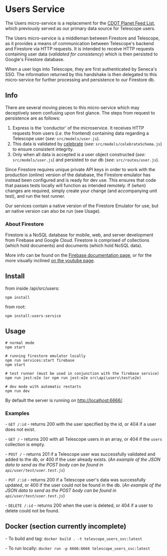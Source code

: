 # Users Service

The Users micro-service is a replacement for the [CDOT Planet Feed List](https://wiki.cdot.senecacollege.ca/wiki/Planet_CDOT_Feed_List), which previously served as our primary data source for Telescope users.

The Users micro-service is a middleman between Firestore and Telescope, as it provides a means of communication between Telescope's backend and Firestore via HTTP requests. It is intended to receive HTTP requests containing user data (_*validated for consistency*_) which is then persisted to Google's Firestore database.

When a user logs into Telescope, they are first authenticated by Seneca's SSO. The information returned by this handshake is then delegated to this micro-service for further processing and persistence to our Firestore db.

## Info

There are several moving pieces to this micro-service which may deceptively seem confusing upon first glance. The steps from request to persistence are as follows:

1. Express is the 'conductor' of the microservice. It receives HTTP requests from users (_i.e._ the frontend) containing data regarding a Telescope user (_see:_ `src/models/user.js`).
2. This data is validated by [celebrate](https://www.npmjs.com/package/celebrate) (_see:_ `src/models/celebrateSchema.js`) to ensure consistent integrity.
3. Only when all data is accepted is a user object constructed (_see:_ `src/models/user.js`) and persisted to our db (_see:_ `src/routes/user.js`).

Since Firestore requires unique private API keys in order to work with the production (online) version of the database, the Firestore emulator has instead been configured and is ready for dev use. This ensures that code that passes tests locally will function as intended remotely. If (_when_) changes are required, simply create your change (and accompanying unit test), and run the test runner.

Our services contain a native version of the Firestore Emulator for use, but an native version can also be run (see Usage).

### About Firestore

Firestore is a NoSQL database for mobile, web, and server development from Firebase and Google Cloud. Firestore is comprised of collections (which hold documents) and documents (which hold NoSQL data).

More info can be found on the [Firebase documentation page](https://firebase.google.com/docs/firestore), or for the more visually inclined [on the youtube page](https://www.youtube.com/playlist?list=PLl-K7zZEsYLluG5MCVEzXAQ7ACZBCuZgZ).

## Install

from inside /api/src/users:

```
npm install
```

from root:

```
npm install:users-service
```

## Usage

```
# normal mode
npm start

# running firestore emulator locally
npm run services:start firebase
npm start

# test runner (must be used in conjunction with the firebase service)
npm run jest:e2e (or npm run jest:e2e src\api\users\test\e2e)

# dev mode with automatic restarts
npm run dev
```

By default the server is running on <http://localhost:6666/>.

### Examples

\- `GET /:id` - returns 200 with the user specified by the id, or 404 if a user does not exist.

\- `GET /` - returns 200 with all Telescope users in an array, or 404 if the `users` collection is empty.

\- `POST /` - returns 201 if a Telescope user was successfully validated and added to the db, or 400 if the user already exists. (_An example of the JSON data to send as the POST body can be found in `api/user/test/user.test.js`_)

\- `PUT /:id` - returns 200 if a Telescope user's data was successfully updated, or 400 if the user could not be found in the db. (_An example of the JSON data to send as the POST body can be found in `api/user/test/user.test.js`_)

\- `DELETE /:id` - returns 200 when the user is deleted, or 404 if a user to delete could not be found.

## Docker (section currently incomplete)

\- To build and tag: `docker build . -t telescope_users_svc:latest`

\- To run locally: `docker run -p 6666:6666 telescope_users_svc:latest`
